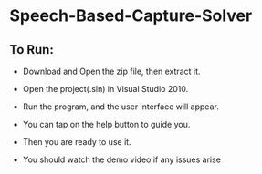 # Speech-Based-Capture-Solver

## To Run:

- Download and Open the zip file, then extract it.

- Open the project(.sln) in Visual Studio 2010.

- Run the program, and the user interface will appear.

- You can tap on the help button to guide you.

- Then you are ready to use it.

- You should watch the demo video if any issues arise
